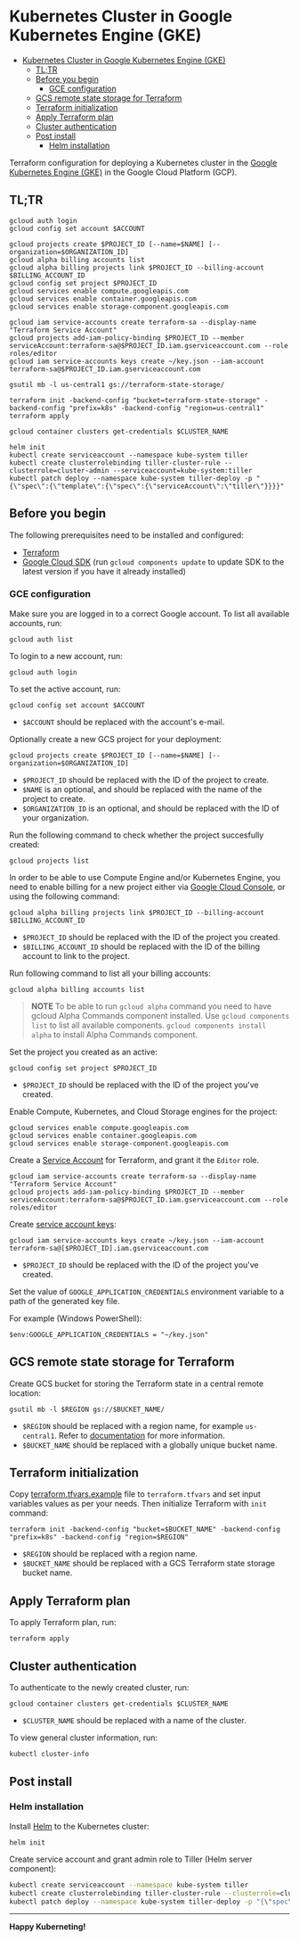 # Kubernetes Cluster in Google Kubernetes Engine (GKE)

- [Kubernetes Cluster in Google Kubernetes Engine (GKE)](#kubernetes-cluster-in-google-kubernetes-engine-gke)
  - [TL;TR](#tltr)
  - [Before you begin](#before-you-begin)
    - [GCE configuration](#gce-configuration)
  - [GCS remote state storage for Terraform](#gcs-remote-state-storage-for-terraform)
  - [Terraform initialization](#terraform-initialization)
  - [Apply Terraform plan](#apply-terraform-plan)
  - [Cluster authentication](#cluster-authentication)
  - [Post install](#post-install)
    - [Helm installation](#helm-installation)

Terraform configuration for deploying a Kubernetes cluster in the [Google Kubernetes Engine (GKE)](https://cloud.google.com/kubernetes-engine/) in the Google Cloud Platform (GCP).

## TL;TR

```shell
gcloud auth login
gcloud config set account $ACCOUNT

gcloud projects create $PROJECT_ID [--name=$NAME] [--organization=$ORGANIZATION_ID]
gcloud alpha billing accounts list
gcloud alpha billing projects link $PROJECT_ID --billing-account $BILLING_ACCOUNT_ID
gcloud config set project $PROJECT_ID
gcloud services enable compute.googleapis.com
gcloud services enable container.googleapis.com
gcloud services enable storage-component.googleapis.com

gcloud iam service-accounts create terraform-sa --display-name "Terraform Service Account"
gcloud projects add-iam-policy-binding $PROJECT_ID --member serviceAccount:terraform-sa@$PROJECT_ID.iam.gserviceaccount.com --role roles/editor
gcloud iam service-accounts keys create ~/key.json --iam-account terraform-sa@$PROJECT_ID.iam.gserviceaccount.com

gsutil mb -l us-central1 gs://terraform-state-storage/

terraform init -backend-config "bucket=terraform-state-storage" -backend-config "prefix=k8s" -backend-config "region=us-central1"
terraform apply

gcloud container clusters get-credentials $CLUSTER_NAME

helm init
kubectl create serviceaccount --namespace kube-system tiller
kubectl create clusterrolebinding tiller-cluster-rule --clusterrole=cluster-admin --serviceaccount=kube-system:tiller
kubectl patch deploy --namespace kube-system tiller-deploy -p "{\"spec\":{\"template\":{\"spec\":{\"serviceAccount\":\"tiller\"}}}}"
```

## Before you begin

The following prerequisites need to be installed and configured:

- [Terraform](https://www.terraform.io/downloads.html)
- [Google Cloud SDK](https://cloud.google.com/sdk/install) (run `gcloud components update` to update SDK to the latest version if you have it already installed)

### GCE configuration

Make sure you are logged in to a correct Google account. To list all available accounts, run:

```shell
gcloud auth list
```

To login to a new account, run:

```shell
gcloud auth login
```

To set the active account, run:

```shell
gcloud config set account $ACCOUNT
```

- `$ACCOUNT` should be replaced with the account's e-mail.

Optionally create a new GCS project for your deployment:

```shell
gcloud projects create $PROJECT_ID [--name=$NAME] [--organization=$ORGANIZATION_ID]
```

- `$PROJECT_ID` should be replaced with the ID of the project to create.
- `$NAME` is an optional, and should be replaced with the name of the project to create.
- `$ORGANIZATION_ID` is an optional, and should be replaced with the ID of your organization.

 Run the following command to check whether the project succesfully created:

 ```shell
 gcloud projects list
 ```

In order to be able to use Compute Engine and/or Kubernetes Engine, you need to enable billing for a new project either via [Google Cloud Console](https://cloud.google.com/billing/docs/how-to/modify-project#enable_billing_for_a_new_project), or using the following command:

```shell
gcloud alpha billing projects link $PROJECT_ID --billing-account $BILLING_ACCOUNT_ID
```

- `$PROJECT_ID` should be replaced with the ID of the project you created.
- `$BILLING_ACCOUNT_ID` should be replaced with the ID of the billing account to link to the project.

Run following command to list all your billing accounts:

```shell
gcloud alpha billing accounts list
```

> **NOTE** To be able to run `gcloud alpha` command you need to have gcloud Alpha Commands component installed. Use `gcloud components list` to list all available components. `gcloud components install alpha` to install Alpha Commands component.

Set the project you created as an active:

```shell
gcloud config set project $PROJECT_ID
```

- `$PROJECT_ID` should be replaced with the ID of the project you've created.

Enable Compute, Kubernetes, and Cloud Storage engines for the project:

```shell
gcloud services enable compute.googleapis.com
gcloud services enable container.googleapis.com
gcloud services enable storage-component.googleapis.com
```

Create a [Service Account](https://cloud.google.com/iam/docs/creating-managing-service-accounts) for Terraform, and grant it the `Editor` role.

```shell
gcloud iam service-accounts create terraform-sa --display-name "Terraform Service Account"
gcloud projects add-iam-policy-binding $PROJECT_ID --member serviceAccount:terraform-sa@$PROJECT_ID.iam.gserviceaccount.com --role roles/editor
```

Create [service account keys](https://cloud.google.com/iam/docs/creating-managing-service-account-keys):

```shell
gcloud iam service-accounts keys create ~/key.json --iam-account terraform-sa@[$PROJECT_ID].iam.gserviceaccount.com
```

- `$PROJECT_ID` should be replaced with the ID of the project you've created.

Set the value of `GOOGLE_APPLICATION_CREDENTIALS` environment variable to a path of the generated key file.

For example (Windows PowerShell):

```shell
$env:GOOGLE_APPLICATION_CREDENTIALS = "~/key.json"
```

## GCS remote state storage for Terraform

Create GCS bucket for storing the Terraform state in a central remote location:

```shell
gsutil mb -l $REGION gs://$BUCKET_NAME/
```

- `$REGION` should be replaced with a region name, for example `us-central1`. Refer to [documentation](https://cloud.google.com/compute/docs/regions-zones/) for more information.
- `$BUCKET_NAME` should be replaced with a globally unique bucket name.

## Terraform initialization

Copy [terraform.tfvars.example](terraform.tfvars.example) file to `terraform.tfvars` and set input variables values as per your needs. Then initialize Terraform with `init` command:

```shell
terraform init -backend-config "bucket=$BUCKET_NAME" -backend-config "prefix=k8s" -backend-config "region=$REGION"
```

- `$REGION` should be replaced with a region name.
- `$BUCKET_NAME` should be replaced with a GCS Terraform state storage bucket name.

## Apply Terraform plan

To apply Terraform plan, run:

```shell
terraform apply
```

## Cluster authentication

To authenticate to the newly created cluster, run:

```shell
gcloud container clusters get-credentials $CLUSTER_NAME
```

- `$CLUSTER_NAME` should be replaced with a name of the cluster.

To view general cluster information, run:

```shell
kubectl cluster-info
```

## Post install

### Helm installation

Install [Helm](https://helm.sh/) to the Kubernetes cluster:

```shell
helm init
```

Create service account and grant admin role to Tiller (Helm server component):

```bash
kubectl create serviceaccount --namespace kube-system tiller
kubectl create clusterrolebinding tiller-cluster-rule --clusterrole=cluster-admin --serviceaccount=kube-system:tiller
kubectl patch deploy --namespace kube-system tiller-deploy -p "{\"spec\":{\"template\":{\"spec\":{\"serviceAccount\":\"tiller\"}}}}"
```

---

**Happy Kuberneting!**
